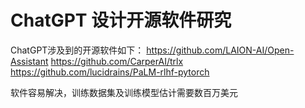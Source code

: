 # ChatGPT 设计开源软件研究
ChatGPT涉及到的开源软件如下：
https://github.com/LAION-AI/Open-Assistant
https://github.com/CarperAI/trlx
https://github.com/lucidrains/PaLM-rlhf-pytorch

软件容易解决，训练数据集及训练模型估计需要数百万美元
